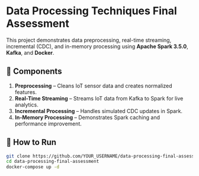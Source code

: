 # Data Processing Techniques Final Assessment

This project demonstrates data preprocessing, real-time streaming, incremental (CDC), and in-memory processing using **Apache Spark 3.5.0**, **Kafka**, and **Docker**.

## 🧩 Components
1. **Preprocessing** – Cleans IoT sensor data and creates normalized features.
2. **Real-Time Streaming** – Streams IoT data from Kafka to Spark for live analytics.
3. **Incremental Processing** – Handles simulated CDC updates in Spark.
4. **In-Memory Processing** – Demonstrates Spark caching and performance improvement.

## 🚀 How to Run
```bash
git clone https://github.com/YOUR_USERNAME/data-processing-final-assessment.git
cd data-processing-final-assessment
docker-compose up -d
